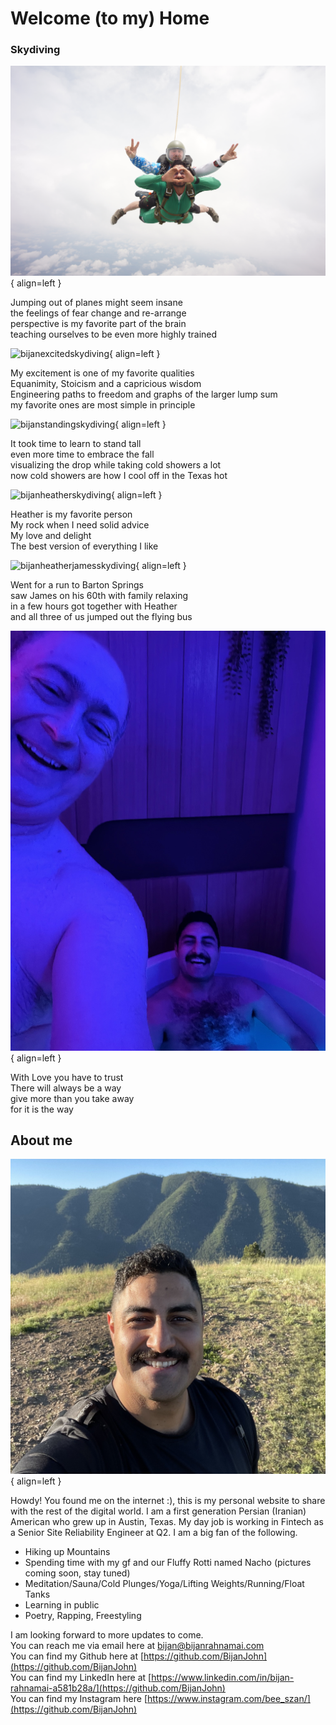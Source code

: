 # Welcome (to my) Home

### Skydiving

![bijanskydiving](assets/images/bijanskydiving.jpg){ align=left }

Jumping out of planes might seem insane<br>
the feelings of fear change and re-arrange<br>
perspective is my favorite part of the brain<br>
teaching ourselves to be even more highly trained<br>

![bijanexcitedskydiving](assets/images/bijanexcitedskydiving.jpg){ align=left }

My excitement is one of my favorite qualities<br>
Equanimity, Stoicism and a capricious wisdom<br>
Engineering paths to freedom and graphs of the larger lump sum<br>
my favorite ones are most simple in principle<br>

![bijanstandingskydiving](assets/images/bijanstandingskydiving.jpg){ align=left }

It took time to learn to stand tall<br>
even more time to embrace the fall<br>
visualizing the drop while taking cold showers a lot<br>
now cold showers are how I cool off in the Texas hot<br>

![bijanheatherskydiving](assets/images/bijanheatherskydiving.jpg){ align=left }

Heather is my favorite person<br>
My rock when I need solid advice<br>
My love and delight<br>
The best version of everything I like<br>

![bijanheatherjamesskydiving](assets/images/bijanheatherjamesskydiving.jpg){ align=left }

Went for a run to Barton Springs<br>
saw James on his 60th with family relaxing<br>
in a few hours got together with Heather<br>
and all three of us jumped out the flying bus<br>

![bijanheatherjamesskydiving](assets/images/bijancoldplunge.jpg){ align=left }

With Love you have to trust<br>
There will always be a way<br>
give more than you take away<br>
for it is the way<br>

## About me

![Bijan](assets/images/bijan_mountains.jpg){ align=left }

Howdy! You found me on the internet :), this is my personal website to share with the rest of the digital world.
I am a first generation Persian (Iranian) American who grew up in Austin, Texas.
My day job is working in Fintech as a Senior Site Reliability Engineer at Q2. I am a big fan of the following. 

* Hiking up Mountains
* Spending time with my gf and our Fluffy Rotti named Nacho (pictures coming soon, stay tuned)
* Meditation/Sauna/Cold Plunges/Yoga/Lifting Weights/Running/Float Tanks
* Learning in public
* Poetry, Rapping, Freestyling

I am looking forward to more updates to come.
<br>
You can reach me via email here at [bijan@bijanrahnamai.com](bijan@bijanrahnamai.com)<br>
You can find my Github here at [https://github.com/BijanJohn](https://github.com/BijanJohn)<br>
You can find my LinkedIn here at [https://www.linkedin.com/in/bijan-rahnamai-a581b28a/](https://github.com/BijanJohn)<br>
You can find my Instagram here [https://www.instagram.com/bee_szan/](https://github.com/BijanJohn)<br>